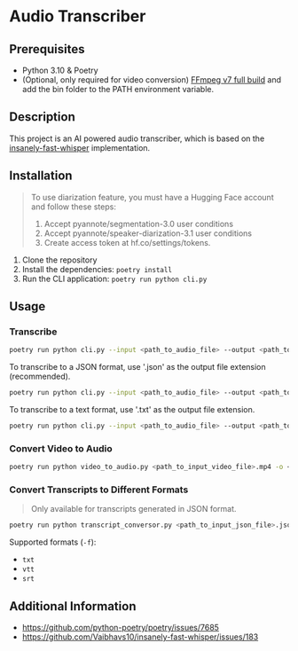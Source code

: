 # Audio Transcriber

## Prerequisites

- Python 3.10 & Poetry
- (Optional, only required for video conversion) [FFmpeg v7 full build](https://www.gyan.dev/ffmpeg/builds/ffmpeg-release-full.7z) and add the bin folder to the PATH environment variable.

## Description

This project is an AI powered audio transcriber, which is based on the [insanely-fast-whisper](https://github.com/Vaibhavs10/insanely-fast-whisper) implementation.

## Installation

> To use diarization feature, you must have a Hugging Face account and follow these steps:
> 1. Accept pyannote/segmentation-3.0 user conditions
> 2. Accept pyannote/speaker-diarization-3.1 user conditions
> 3. Create access token at hf.co/settings/tokens.

1. Clone the repository
2. Install the dependencies: `poetry install`
3. Run the CLI application: `poetry run python cli.py`

## Usage

### Transcribe

```bash
poetry run python cli.py --input <path_to_audio_file> --output <path_to_output_file>
```

To transcribe to a JSON format, use '.json' as the output file extension (recommended).

```bash
poetry run python cli.py --input <path_to_audio_file> --output <path_to_output_file>.json
```

To transcribe to a text format, use '.txt' as the output file extension.

```bash
poetry run python cli.py --input <path_to_audio_file> --output <path_to_output_file>.txt
```

### Convert Video to Audio

```bash
poetry run python video_to_audio.py <path_to_input_video_file>.mp4 -o <path_to_output_audio_file>.mp3
```

### Convert Transcripts to Different Formats

> Only available for transcripts generated in JSON format.

```bash
poetry run python transcript_conversor.py <path_to_input_json_file>.json -f vtt -o <path_to_output_file_without_extension>
```

Supported formats (`-f`):
- `txt`
- `vtt`
- `srt`

## Additional Information

- https://github.com/python-poetry/poetry/issues/7685
- https://github.com/Vaibhavs10/insanely-fast-whisper/issues/183

